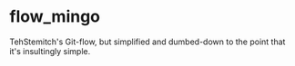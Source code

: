 flow_mingo
==========

TehStemitch's Git-flow, but simplified and dumbed-down to the point that it's insultingly simple.
